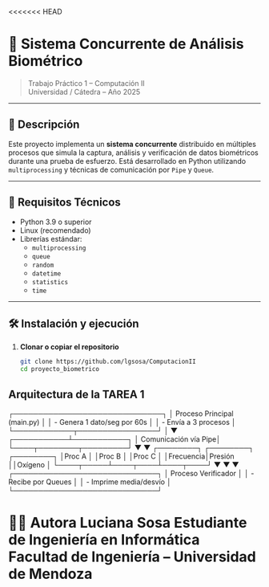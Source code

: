 <<<<<<< HEAD
# 🧠 Sistema Concurrente de Análisis Biométrico

> Trabajo Práctico 1 – Computación II  
> Universidad / Cátedra – Año 2025

---

## 📌 Descripción

Este proyecto implementa un **sistema concurrente** distribuido en múltiples procesos que simula la captura, análisis y verificación de datos biométricos durante una prueba de esfuerzo. Está desarrollado en Python utilizando `multiprocessing` y técnicas de comunicación por `Pipe` y `Queue`.

---

## 🔧 Requisitos Técnicos

- Python 3.9 o superior
- Linux (recomendado)
- Librerías estándar:
  - `multiprocessing`
  - `queue`
  - `random`
  - `datetime`
  - `statistics`
  - `time`

---

## 🛠️ Instalación y ejecución

1. **Clonar o copiar el repositorio**
   ```bash
   git clone https://github.com/lgsosa/ComputacionII
   cd proyecto_biometrico

## Arquitectura de la TAREA 1

┌──────────────────────────────┐
│ Proceso Principal (main.py) │
│  - Genera 1 dato/seg por 60s │
│  - Envía a 3 procesos        │
└────────────┬────────────────┘
             │
             ▼
 ┌───────────┴───────────┐
 │ Comunicación vía Pipe│
 └────┬────────┬─────────┘
      ▼        ▼
┌────────┐ ┌────────┐ ┌────────┐
│Proc A  │ │Proc B  │ │Proc C  │
│Frecuencia│Presión ││Oxígeno │
└────┬─────┴────┬────┴────┬────┘
     ▼          ▼         ▼
 ┌─────────────────────────────┐
 │     Proceso Verificador     │
 │  - Recibe por Queues        │
 │  - Imprime media/desvío     │
 └─────────────────────────────┘

👩‍💻 Autora
Luciana Sosa
Estudiante de Ingeniería en Informática
Facultad de Ingeniería – Universidad de Mendoza
=======
